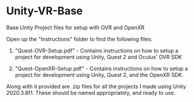 # Unity-VR-Base
 Base Unity Project files for setup with OVR and OpenXR

Open up the "Instructions" folder to find the following files:

1. "Quest-OVR-Setup.pdf" - Contains instructions on how to setup a project for development using Unity, Quest 2 and Oculus' OVR SDK

2. "Quest-OpenXR-Setup.pdf" - Contains instructions on how to setup a project for development using Unity, Quest 2, and the OpenXR SDK.
	
Along with it provided are .zip files for all the projects I made using Unity 2020.3.8f1. These should be named appropriately, and ready to use.


